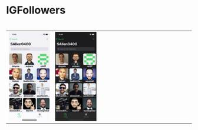 # IGFollowers


<h1></h1>
<table>
<tr>
<td width="23.2%">
<img src="images/img1.png"></img>
</td>
<td width="23.2%">
<img src="images/img2.png"></img>
</td>
<td width="23.2%">
</td>
<td width="23.2%">

</td>
</tr>
</table>
